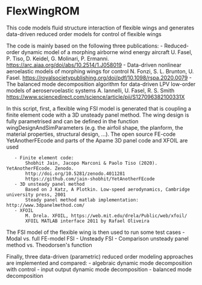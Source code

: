 # FlexWingROM
 
This code models fluid structure interaction of flexible wings and generates data-driven reduced order models for control of flexible wings

The code is mainly based on the following three publications:
       - Reduced-order dynamic model of a morphing airborne wind energy aircraft
            U. Fasel, P. Tiso, D. Keidel, G. Molinari, P. Ermanni.
            https://arc.aiaa.org/doi/abs/10.2514/1.J058019
       - Data-driven nonlinear aeroelastic models of morphing wings for control
            N. Fonzi, S. L. Brunton, U. Fasel.
            https://royalsocietypublishing.org/doi/pdf/10.1098/rspa.2020.0079
       - The balanced mode decomposition algorithm for data-driven LPV low-order models of aeroservoelastic systems
            A. Iannelli, U. Fasel, R. S. Smith
            https://www.sciencedirect.com/science/article/pii/S127096382100331X


   In this script, first, a flexible wing FSI model is generated that is coupling a finite element
   code with a 3D unsteady panel method. The wing design is fully
   parametrised and can be defined in the function wingDesignAndSimParameters 
   (e.g. the airfoil shape, the planform, the material properties, structural design, ...).
   The open source FE-code YetAnotherFEcode and parts of the Apame 3D panel code and XFOIL are used

       - Finite element code: 
           Shobhit Jain, Jacopo Marconi & Paolo Tiso (2020). YetAnotherFEcode. Zenodo. 
           http://doi.org/10.5281/zenodo.4011281
           https://github.com/jain-shobhit/YetAnotherFEcode
       - 3D unsteady panel method
           Based on J Katz, A Plotkin. Low-speed aerodynamics, Cambridge university press, 2001
           Steady panel method matlab implementation: http://www.3dpanelmethod.com/ 
       - XFOIL
           M. Drela. XFOIL, https://web.mit.edu/drela/Public/web/xfoil/
           XFOIL MATLAB interface 2011 by Rafael Oliveira 
            

   The FSI model of the flexible wing is then used to run some test cases 
        - Modal vs. full FE-model FSI
        - Unsteady FSI
        - Comparison unsteady panel method vs. Theodorsen's function

   Finally, three data-driven (parametric) reduced order modeling approaches are implemented and compared:
       - algebraic dynamic mode decomposition with control 
       - input output dynamic mode decomposition
       - balanced mode decomposition

